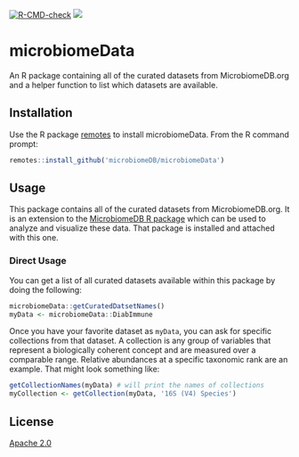 <!-- badges: start -->
  [![R-CMD-check](https://github.com/microbiomeDB/microbiomeData/actions/workflows/R-CMD-check.yaml/badge.svg)](https://github.com/microbiomeDB/microbiomeData/actions/workflows/R-CMD-check.yaml)
  [![](https://dcbadge.limes.pink/api/server/DEjNbxgq?style=flat)](https://discord.gg/DEjNbxgq)
  <!-- badges: end -->


# microbiomeData
An R package containing all of the curated datasets from MicrobiomeDB.org and a helper function to list which datasets are available.

## Installation

Use the R package [remotes](https://cran.r-project.org/web/packages/remotes/index.html) to install microbiomeData. From the R command prompt:

```R
remotes::install_github('microbiomeDB/microbiomeData')
```

## Usage
This package contains all of the curated datasets from MicrobiomeDB.org. It is an extension to the [MicrobiomeDB R package](https://github.com/microbiomeDB/MicrobiomeDB) which can be used to analyze and visualize these data. That package is installed and attached with this one.

### Direct Usage
You can get a list of all curated datasets available within this package by doing the following:

```R
microbiomeData::getCuratedDatsetNames()
myData <- microbiomeData::DiabImmune
```

Once you have your favorite dataset as `myData`, you can ask for specific collections from that dataset. A collection is any group of variables that represent a biologically coherent concept and are measured over a comparable range. Relative abundances at a specific taxonomic rank are an example. That might look something like:

```R
getCollectionNames(myData) # will print the names of collections
myCollection <- getCollection(myData, '16S (V4) Species')

```

## License
[Apache 2.0](https://www.apache.org/licenses/LICENSE-2.0.txt)
